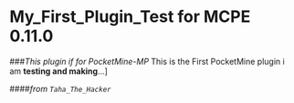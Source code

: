 # My_First_Plugin_Test for MCPE 0.11.0
###*This plugin if for PocketMine-MP*
This is the First PocketMine plugin i am **testing and making**...]

####*from ```Taha_The_Hacker```*
